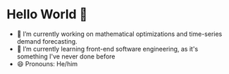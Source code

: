 # Hello World 👋

- 🔭 I’m currently working on mathematical optimizations and time-series demand forecasting.
- 🌱 I’m currently learning front-end software engineering, as it's something I've never done before
- 😄 Pronouns: He/him

<!--
**RedDirtHenry/RedDirtHenry** is a ✨ _special_ ✨ repository because its `README.md` (this file) appears on your GitHub profile.

Here are some ideas to get you started:

- 🔭 I’m currently working on ...
- 🌱 I’m currently learning ...
- 👯 I’m looking to collaborate on ...
- 🤔 I’m looking for help with ...
- 💬 Ask me about ...
- 📫 How to reach me: ...
- 😄 Pronouns: ...
- ⚡ Fun fact: ...
-->
